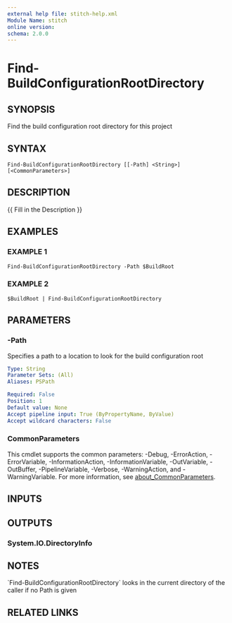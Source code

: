 ```yaml
---
external help file: stitch-help.xml
Module Name: stitch
online version:
schema: 2.0.0
---
```


# Find-BuildConfigurationRootDirectory

## SYNOPSIS
Find the build configuration root directory for this project

## SYNTAX

```
Find-BuildConfigurationRootDirectory [[-Path] <String>] [<CommonParameters>]
```

## DESCRIPTION
{{ Fill in the Description }}

## EXAMPLES

### EXAMPLE 1
```
Find-BuildConfigurationRootDirectory -Path $BuildRoot
```

### EXAMPLE 2
```
$BuildRoot | Find-BuildConfigurationRootDirectory
```

## PARAMETERS

### -Path
Specifies a path to a location to look for the build configuration root

```yaml
Type: String
Parameter Sets: (All)
Aliases: PSPath

Required: False
Position: 1
Default value: None
Accept pipeline input: True (ByPropertyName, ByValue)
Accept wildcard characters: False
```

### CommonParameters
This cmdlet supports the common parameters: -Debug, -ErrorAction, -ErrorVariable, -InformationAction, -InformationVariable, -OutVariable, -OutBuffer, -PipelineVariable, -Verbose, -WarningAction, and -WarningVariable. For more information, see [about_CommonParameters](http://go.microsoft.com/fwlink/?LinkID=113216).

## INPUTS

## OUTPUTS

### System.IO.DirectoryInfo
## NOTES
\`Find-BuildConfigurationRootDirectory\` looks in the current directory of the caller if no Path is given

## RELATED LINKS
